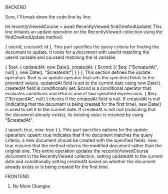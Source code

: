 BACKEND

Sure, I'll break down the code line by line:

let recentlyViewedCourse = await RecentlyViewed.findOneAndUpdate(
This line initiates an update operation on the RecentlyViewed collection using the findOneAndUpdate method.

  { userId, courseId: id },
This part specifies the query criteria for finding the document to update. It looks for a document with userId matching the userId variable and courseId matching the id variable.

  { 
    $set: { 
      updatedAt: new Date(),
      createdAt: { $cond: [{ $eq: ["$createdAt", null] }, new Date(), "$createdAt"] }
    } 
  },
This section defines the update operation.
$set is an update operator that sets the specified fields to the provided values.
updatedAt field is set to the current date using new Date().
createdAt field is conditionally set:
$cond is a conditional operator that evaluates conditions and returns one of two specified expressions.
{ $eq: ["$createdAt", null] } checks if the createdAt field is null.
If createdAt is null (indicating that the document is being created for the first time), new Date() is used to set it to the current date.
If createdAt is not null (indicating that the document already exists), its existing value is retained by using "$createdAt".

  { upsert: true, new: true }
);
This part specifies options for the update operation:
upsert: true indicates that if no document matches the query criteria, a new document should be created with the specified fields.
new: true ensures that the method returns the modified document rather than the original one.
This entire operation updates the recentlyViewedCourse document in the RecentlyViewed collection, setting updatedAt to the current date and conditionally setting createdAt based on whether the document already exists or is being created for the first time.



FRONTEND
1. No More Changes
